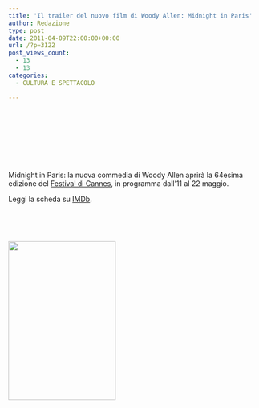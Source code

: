 ```yaml
---
title: 'Il trailer del nuovo film di Woody Allen: Midnight in Paris'
author: Redazione
type: post
date: 2011-04-09T22:00:00+00:00
url: /?p=3122
post_views_count:
  - 13
  - 13
categories:
  - CULTURA E SPETTACOLO

---
```

&nbsp;

&nbsp;



&nbsp;

&nbsp;

Midnight in Paris: la nuova commedia di Woody Allen aprir&agrave; la 64esima edizione del [Festival di&nbsp;Cannes][1], in programma dall&#8217;11 al 22 maggio.

Leggi la scheda su [IMDb][2].

&nbsp;

&nbsp;

<img decoding="async" loading="lazy" height="317" width="214" src="/FCKFiles/MV5BMTM4NjY1MDQwMl5BMl5BanBnXkFtZTcwNTI3Njg3NA@@__V1__SY317_CR0,0,214,317_.jpg" alt="" />

 [1]: https://www.festival-cannes.com
 [2]: https://www.imdb.com/title/tt1605783/